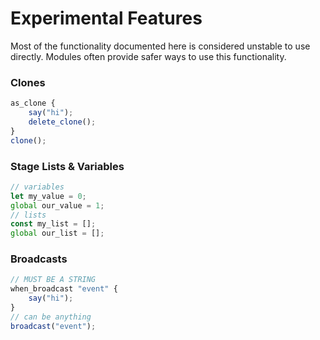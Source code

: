 # Experimental Features
Most of the functionality documented here is considered unstable to use directly. Modules often provide safer ways to use this functionality.

### Clones
```js
as_clone {
    say("hi");
    delete_clone();
}
clone();
```

### Stage Lists & Variables
```js
// variables
let my_value = 0;
global our_value = 1;
// lists
const my_list = [];
global our_list = [];
```

### Broadcasts
```js
// MUST BE A STRING
when_broadcast "event" {
    say("hi");
}
// can be anything
broadcast("event");
```